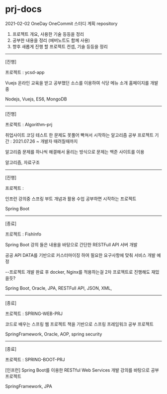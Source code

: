 # prj-docs

2021-02-02 OneDay OneCommit 스터디 계획 repository

01. 프로젝트 개요, 사용한 기술 등등을 정리
02. 공부한 내용을 정리 (에버노트도 함께 사용)
03. 향후 새롭게 진행 할 프로젝트 컨셉, 기술 등등을 정리

------------------------------------------------------

[진행]

프로젝트 : ycsd-app

Vuejs 온라인 교육을 받고 공부했던 소스를 이용하여 식당 메뉴 소개 홈페이지를 개발중

Nodejs, Vuejs, ES6, MongoDB

------------------------------------------------------

[진행]

프로젝트 : Algorithm-prj

취업사이트 코딩 테스트 한 문제도 못풀어 빡쳐서 시작하는 알고리즘 공부 프로젝트
기간 : 2021.07.26 ~ 개발자 때려칠때까지

알고리즘 문제를 하나씩 해결해서 올리는 방식으로
문제는 백준 사이트를 이용


알고리즘, 자료구조

------------------------------------------------------

[진행]

프로젝트 :

인프런 강의중 스프링 부트 개념과 활용 수업 공부하면 시작하는 프로젝트

Spring Boot

------------------------------------------------------

[종료]

프로젝트 : FishInfo

Spring Boot 강의 들은 내용을 바탕으로 간단한 RESTFull API 서버 개발

공공 API DATA를 기반으로 커스터마이징 하여 필요한 요구사항에 맞춰 서비스 개발 예정

--프로젝트 개발 완료 후 docker, Nginx를 적용하는걸 2차 프로젝트로 진행해도 재밌을듯?

Spring Boot, Oracle, JPA, RESTFull API, JSON, XML, 

------------------------------------------------------
[종료]

프로젝트 : SPRING-WEB-PRJ

코드로 배우는 스프링 웹 프로젝트 책을 기반으로 스프링 프레임워크 공부 프로젝트

SpringFramework, Oracle, AOP, spring security

------------------------------------------------------
[종료]

프로젝트 : SPRING-BOOT-PRJ

[인프런] Spring Boot를 이용한 RESTful Web Services 개발 강의를 바탕으로 공부 프로젝트

SpringFramework, JPA
